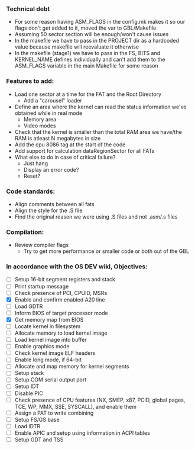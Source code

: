 ### Technical debt
- For some reason having ASM_FLAGS in the config.mk makes it so our flags don't get added to it, moved the var to GBL/Makefile
- Assuming 50 sector section will be enough/won't cause issues
- In the makefile we have to pass in the PROJECT dir as a hardcoded value because makefile will reevaluate it otherwise
- In the makefile (stage1) we have to pass in the FS, BITS and KERNEL_NAME defines individually and can't add them to the ASM_FLAGS variable in the main Makefile for some reason

### Features to add:
- Load one sector at a time for the FAT and the Root Directory
    - Add a "carousel" loader
- Define an area where the kernel can read the status information we've obtained while in real mode
    - Memory area
    - Video modes
- Check that the kernel is smaller than the total RAM area we have/the RAM is atleast N megabytes in size
- Add the cpu 8086 tag at the start of the code
- Add support for calculation dataRegionSector for all FATs
- What else to do in case of critical failure?
    - Just hang
    - Display an error code?
    - Reset?

### Code standards:
- Align comments between all fats
- Align the style for the .S file
- Find the original reason we were using .S files and not .asm/.s files

### Compilation:
- Review compiler flags
    - Try to get more performance or smaller code or both out of the GBL

### In accordance with the OS DEV wiki, Objectives:
 - [ ] Setup 16-bit segment registers and stack
 - [ ] Print startup message
 - [ ] Check presence of PCI, CPUID, MSRs
 - [X] Enable and confirm enabled A20 line
 - [ ] Load GDTR
 - [ ] Inform BIOS of target processor mode
 - [X] Get memory map from BIOS
 - [ ] Locate kernel in filesystem
 - [ ] Allocate memory to load kernel image
 - [ ] Load kernel image into buffer
 - [ ] Enable graphics mode
 - [ ] Check kernel image ELF headers
 - [ ] Enable long mode, if 64-bit
 - [ ] Allocate and map memory for kernel segments
 - [ ] Setup stack
 - [ ] Setup COM serial output port
 - [ ] Setup IDT
 - [ ] Disable PIC
 - [ ] Check presence of CPU features (NX, SMEP, x87, PCID, global pages, TCE, WP, MMX, SSE, SYSCALL), and enable them
 - [ ] Assign a PAT to write combining
 - [ ] Setup FS/GS base
 - [ ] Load IDTR
 - [ ] Enable APIC and setup using information in ACPI tables
 - [ ] Setup GDT and TSS
